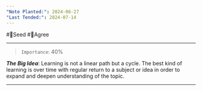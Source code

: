 ```yaml
---
"Note Planted:": 2024-06-27
"Last Tended:": 2024-07-14
---
```

#🌱Seed  #🙂Agree
****
> `Importance`: 40%
 
***The Big Idea***:  Learning is not a linear path but a cycle. The best kind of learning is over time with regular return to a subject or idea in order to expand and deepen understanding of the topic. 
****

